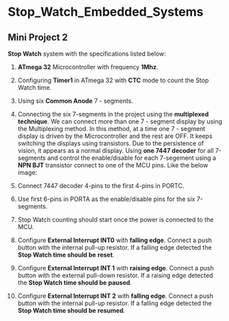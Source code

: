 # Stop_Watch_Embedded_Systems
## Mini Project 2

 **Stop Watch** system with the specifications listed below:

1. **ATmega 32** Microcontroller with frequency **1Mhz**.
2. Configuring **Timer1** in ATmega 32 with **CTC** mode to count the Stop Watch time.
3. Using six **Common Anode** 7 - segments.
4. Connecting the six 7-segments in the project using the **multiplexed technique**.
    We can connect more than one 7 - segment display by using the Multiplexing method. In
    this method, at a time one 7 - segment display is driven by the Microcontroller and the rest
    are OFF. It keeps switching the displays using transistors. Due to the persistence of vision,
    it appears as a normal display.
     Using **one 7447 decoder** for all 7-segments and control the enable/disable for each 7-segement
     using a **NPN BJT** transistor connect to one of the MCU pins.
     Like the below image:

  


5. Connect 7447 decoder 4-pins to the first 4-pins in PORTC.
6. Use first 6-pins in PORTA as the enable/disable pins for the six 7-segments.
7. Stop Watch counting should start once the power is connected to the MCU.
8. Configure **External Interrupt INT0** with **falling edge**. Connect a push button with the
    internal pull-up resistor. If a falling edge detected the **Stop Watch time should be**
    **reset**.
9. Configure **External Interrupt INT 1** with **raising edge**. Connect a push button with the
    external pull-down resistor. If a raising edge detected the **Stop Watch time should be**
    **paused**.
10. Configure **External Interrupt INT 2** with **falling edge**. Connect a push button with the
    internal pull-up resistor. If a falling edge detected the **Stop Watch time should be**
    **resumed**.


